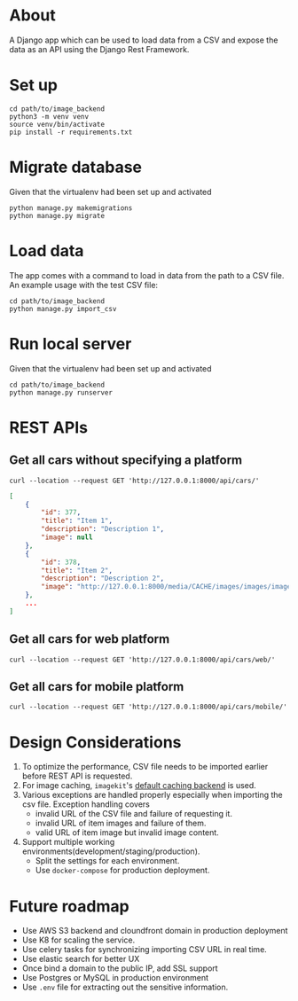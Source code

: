 # About
A Django app  which can be used to load data from a CSV and expose the data as an API using the Django Rest Framework.

# Set up
```shell
cd path/to/image_backend
python3 -m venv venv
source venv/bin/activate
pip install -r requirements.txt
```

# Migrate database
Given that the virtualenv had been set up and activated
```shell
python manage.py makemigrations
python manage.py migrate
```

# Load data
The app comes with a command to load in data from the path to a CSV file. An example usage with the test CSV file:
```shell
cd path/to/image_backend
python manage.py import_csv
```

# Run local server
Given that the virtualenv had been set up and activated
```shell
cd path/to/image_backend
python manage.py runserver
```

# REST APIs
## Get all cars without specifying a platform
```shell
curl --location --request GET 'http://127.0.0.1:8000/api/cars/'
```
```json
[
    {
        "id": 377,
        "title": "Item 1",
        "description": "Description 1",
        "image": null
    },
    {
        "id": 378,
        "title": "Item 2",
        "description": "Description 2",
        "image": "http://127.0.0.1:8000/media/CACHE/images/images/image_378/c98dd104e7926f6bf7f7f4d178a055da.jpg"
    },
    ...
]
```

## Get all cars for web platform
```shell
curl --location --request GET 'http://127.0.0.1:8000/api/cars/web/'
```

## Get all cars for mobile platform
```shell
curl --location --request GET 'http://127.0.0.1:8000/api/cars/mobile/'
```

# Design Considerations
1. To optimize the performance, CSV file needs to be imported earlier before REST API is requested.
2. For image caching, `imagekit`'s [default caching backend](https://django-imagekit.readthedocs.io/en/latest/caching.html) is used.
3. Various exceptions are handled properly especially when importing the csv file. Exception handling covers
   * invalid URL of the CSV file and failure of requesting it.
   * invalid URL of item images and failure of them.
   * valid URL of item image but invalid image content.
4. Support multiple working environments(development/staging/production).
   * Split the settings for each environment.
   * Use `docker-compose` for production deployment.

# Future roadmap
* Use AWS S3 backend and cloundfront domain in production deployment
* Use K8 for scaling the service.
* Use celery tasks for synchronizing importing CSV URL in real time.
* Use elastic search for better UX
* Once bind a domain to the public IP, add SSL support
* Use Postgres or MySQL in production environment
* Use `.env` file for extracting out the sensitive information.
